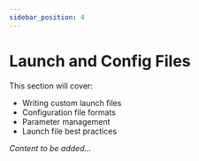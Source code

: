 ```yaml
---
sidebar_position: 4
---
```


# Launch and Config Files

<!-- TODO: Add launch file development guide -->

This section will cover:
- Writing custom launch files
- Configuration file formats
- Parameter management
- Launch file best practices

*Content to be added...*
